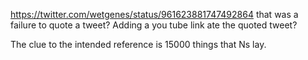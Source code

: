 https://twitter.com/wetgenes/status/961623881747492864 that was a failure to quote a tweet? Adding a you tube link ate the quoted tweet?

The clue to the intended reference is 15000 things that Ns lay.